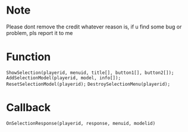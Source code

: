 # Note
Please dont remove the credit whatever reason is,
if u find some bug or problem, pls report it to me

# Function
`ShowSelection(playerid, menuid, title[], button1[], button2[]);`
`AddSelectionModel(playerid, model, info[]);`
`ResetSelectionModel(playerid);`
`DestroySelectionMenu(playerid);`

# Callback
`OnSelectionResponse(playerid, response, menuid, modelid)`
